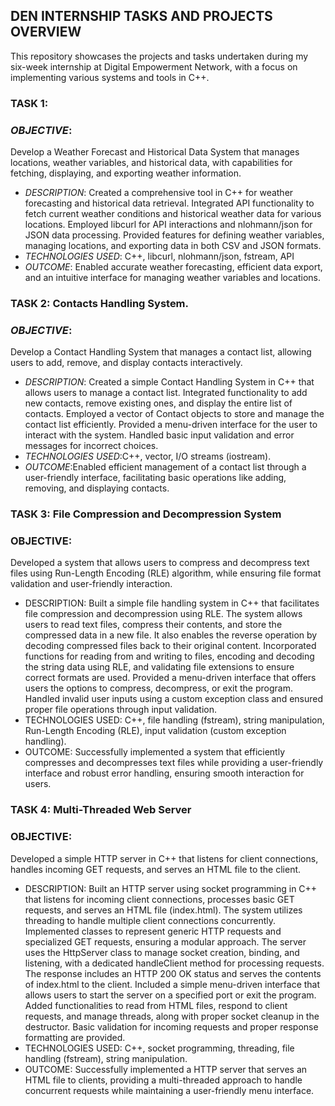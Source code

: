 ## DEN INTERNSHIP TASKS AND PROJECTS OVERVIEW
This repository showcases the projects and tasks undertaken during my six-week internship at Digital Empowerment Network, with a focus on implementing various systems and tools in C++.
### TASK 1: 
### *OBJECTIVE*:
Develop a Weather Forecast and Historical Data System that manages locations, weather variables, and historical data, with capabilities for fetching, displaying, and exporting weather information.
+ *DESCRIPTION*:
Created a comprehensive tool in C++ for weather forecasting and historical data retrieval.
Integrated API functionality to fetch current weather conditions and historical weather data for various locations.
Employed libcurl for API interactions and nlohmann/json for JSON data processing.
Provided features for defining weather variables, managing locations, and exporting data in both CSV and JSON formats.
+ *TECHNOLOGIES USED*: C++, libcurl, nlohmann/json, fstream, API
+ *OUTCOME*: Enabled accurate weather forecasting, efficient data export, and an intuitive interface for managing weather variables and locations.

### TASK 2:  Contacts Handling  System.
### *OBJECTIVE*:
Develop a Contact Handling System that manages a contact list, allowing users to add, remove, and display contacts interactively.
+ *DESCRIPTION*:
Created a simple Contact Handling System in C++ that allows users to manage a contact list.
Integrated functionality to add new contacts, remove existing ones, and display the entire list of contacts.
Employed a vector of Contact objects to store and manage the contact list efficiently.
Provided a menu-driven interface for the user to interact with the system.
Handled basic input validation and error messages for incorrect choices.
+ *TECHNOLOGIES USED*:C++, vector, I/O streams (iostream).
+ *OUTCOME*:Enabled efficient management of a contact list through a user-friendly interface, facilitating basic operations like adding, removing, and displaying contacts.

### TASK 3:  File Compression and Decompression System
### OBJECTIVE:
Developed a system that allows users to compress and decompress text files using Run-Length Encoding (RLE) algorithm, while ensuring file format validation and user-friendly interaction.
+ DESCRIPTION:
Built a simple file handling system in C++ that facilitates file compression and decompression using RLE. The system allows users to read text files, compress their contents, and store the compressed data in a new file. It also enables the reverse operation by decoding compressed files back to their original content. Incorporated functions for reading from and writing to files, encoding and decoding the string data using RLE, and validating file extensions to ensure correct formats are used. Provided a menu-driven interface that offers users the options to compress, decompress, or exit the program. Handled invalid user inputs using a custom exception class and ensured proper file operations through input validation.
+ TECHNOLOGIES USED: C++, file handling (fstream), string manipulation, Run-Length Encoding (RLE), input validation (custom exception handling).
+ OUTCOME: Successfully implemented a system that efficiently compresses and decompresses text files while providing a user-friendly interface and robust error handling, ensuring smooth interaction for users.

### TASK 4:  Multi-Threaded Web Server
### OBJECTIVE:
Developed a simple HTTP server in C++ that listens for client connections, handles incoming GET requests, and serves an HTML file to the client.
+ DESCRIPTION:
Built an HTTP server using socket programming in C++ that listens for incoming client connections, processes basic GET requests, and serves an HTML file (index.html). The system utilizes threading to handle multiple client connections concurrently. Implemented classes to represent generic HTTP requests and specialized GET requests, ensuring a modular approach. The server uses the HttpServer class to manage socket creation, binding, and listening, with a dedicated handleClient method for processing requests. The response includes an HTTP 200 OK status and serves the contents of index.html to the client. Included a simple menu-driven interface that allows users to start the server on a specified port or exit the program. Added functionalities to read from HTML files, respond to client requests, and manage threads, along with proper socket cleanup in the destructor. Basic validation for incoming requests and proper response formatting are provided.
+ TECHNOLOGIES USED: C++, socket programming, threading, file handling (fstream), string manipulation.
+ OUTCOME: Successfully implemented a HTTP server that serves an HTML file to clients, providing a multi-threaded approach to handle concurrent requests while maintaining a user-friendly menu interface.






